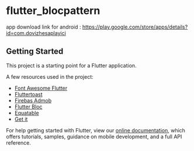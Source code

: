# flutter_blocpattern

app download link for android : https://play.google.com/store/apps/details?id=com.dovizhesaplayici

## Getting Started

This project is a starting point for a Flutter application.

A few resources used in the project:

- [Font Awesome Flutter](https://pub.dev/packages/font_awesome_flutter)
- [Fluttertoast ](https://pub.dev/packages/fluttertoast)
- [Firebas Admob ](https://pub.dev/packages/firebase_admob)
- [Flutter Bloc ](https://pub.dev/packages/flutter_bloc)
- [Equatable ](https://pub.dev/packages/equatable)
- [Get it ](https://pub.dev/packages/get_it)

For help getting started with Flutter, view our
[online documentation](https://flutter.dev/docs), which offers tutorials,
samples, guidance on mobile development, and a full API reference.

